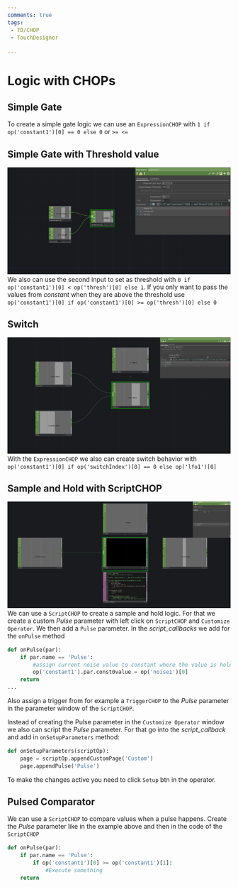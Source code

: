 ```yaml
---
comments: true
tags:
 - TD/CHOP
 - TouchDesigner

---
```

# Logic with CHOPs

## Simple Gate
To create a simple gate logic we can use an `ExpressionCHOP` with `1 if op('constant1')[0] == 0 else 0` or `>= <=`

## Simple Gate with Threshold value
![Simple Gate Comparator Img](../img/SimpleGateComparatorWithExpression.png)
We also can use the second input to set as threshold with `0 if op('constant1')[0] < op('thresh')[0] else 1`. If you only want to pass the values from *constant* when they are above the threshold use
`op('constant1')[0] if op('constant1')[0] >= op('thresh')[0] else 0`

## Switch
![Expression CHOP Switch Img](../img/ExpressionCHOPSwitch.png)
With the `ExpressionCHOP` we also can create switch behavior with `op('constant1')[0] if op('switchIndex')[0] == 0 else op('lfo1')[0]`

## Sample and Hold with ScriptCHOP
![Sample and Hold with ScriptCHOP Img](../img/SampleHoldScriptCHOP.png)
We can use a `ScriptCHOP` to create a sample and hold logic. For that we create a custom *Pulse* parameter with left click on `ScriptCHOP` and `Customize Operator`. We then add a `Pulse` parameter. 
In the *script_callbacks* we add for the `onPulse` method
```py
def onPulse(par):
    if par.name == 'Pulse':
        #assign current noise value to constant where the value is hold
        op('constant1').par.const0value = op('noise1')[0]
    return
...
```
Also assign a trigger from for example a `TriggerCHOP` to the *Pulse* parameter in the parameter window of the `ScriptCHOP`.

Instead of creating the Pulse parameter in the `Customize Operator` window we also can script the *Pulse* parameter. For that go into the *script_callback* and add in `onSetupParameters` method:
```py
def onSetupParameters(scriptOp):
    page = scriptOp.appendCustomPage('Custom')
    page.appendPulse('Pulse')

```
To make the changes active you need to click `Setup` btn in the operator.

## Pulsed Comparator
We can use a `ScriptCHOP` to compare values when a pulse happens. Create the *Pulse* parameter like in the example above and then in the code of the `ScriptCHOP`
```py
def onPulse(par):
    if par.name == 'Pulse':
        if op('constant1')[0] >= op('constant1')[1]:
            #Execute something
    return
```